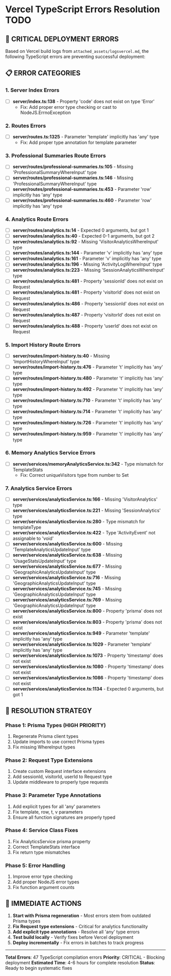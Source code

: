 # Vercel TypeScript Errors Resolution TODO

## 🚨 CRITICAL DEPLOYMENT ERRORS

Based on Vercel build logs from `attached_assets/logsvercel.md`, the following TypeScript errors are preventing successful deployment:

## 📋 ERROR CATEGORIES

### 1. **Server Index Errors**
- [ ] **server/index.ts:138** - Property 'code' does not exist on type 'Error'
  - Fix: Add proper error type checking or cast to NodeJS.ErrnoException

### 2. **Routes Errors**
- [ ] **server/routes.ts:1325** - Parameter 'template' implicitly has 'any' type
  - Fix: Add proper type annotation for template parameter

### 3. **Professional Summaries Route Errors**
- [ ] **server/routes/professional-summaries.ts:105** - Missing 'ProfessionalSummaryWhereInput' type
- [ ] **server/routes/professional-summaries.ts:146** - Missing 'ProfessionalSummaryWhereInput' type
- [ ] **server/routes/professional-summaries.ts:453** - Parameter 'row' implicitly has 'any' type
- [ ] **server/routes/professional-summaries.ts:460** - Parameter 'row' implicitly has 'any' type

### 4. **Analytics Route Errors**
- [ ] **server/routes/analytics.ts:14** - Expected 0 arguments, but got 1
- [ ] **server/routes/analytics.ts:40** - Expected 0-1 arguments, but got 2
- [ ] **server/routes/analytics.ts:92** - Missing 'VisitorAnalyticsWhereInput' type
- [ ] **server/routes/analytics.ts:144** - Parameter 'v' implicitly has 'any' type
- [ ] **server/routes/analytics.ts:161** - Parameter 'v' implicitly has 'any' type
- [ ] **server/routes/analytics.ts:196** - Missing 'ActivityLogWhereInput' type
- [ ] **server/routes/analytics.ts:223** - Missing 'SessionAnalyticsWhereInput' type
- [ ] **server/routes/analytics.ts:481** - Property 'sessionId' does not exist on Request
- [ ] **server/routes/analytics.ts:481** - Property 'visitorId' does not exist on Request
- [ ] **server/routes/analytics.ts:486** - Property 'sessionId' does not exist on Request
- [ ] **server/routes/analytics.ts:487** - Property 'visitorId' does not exist on Request
- [ ] **server/routes/analytics.ts:488** - Property 'userId' does not exist on Request

### 5. **Import History Route Errors**
- [ ] **server/routes/import-history.ts:40** - Missing 'ImportHistoryWhereInput' type
- [ ] **server/routes/import-history.ts:476** - Parameter 't' implicitly has 'any' type
- [ ] **server/routes/import-history.ts:480** - Parameter 't' implicitly has 'any' type
- [ ] **server/routes/import-history.ts:492** - Parameter 't' implicitly has 'any' type
- [ ] **server/routes/import-history.ts:710** - Parameter 't' implicitly has 'any' type
- [ ] **server/routes/import-history.ts:714** - Parameter 't' implicitly has 'any' type
- [ ] **server/routes/import-history.ts:726** - Parameter 't' implicitly has 'any' type
- [ ] **server/routes/import-history.ts:959** - Parameter 't' implicitly has 'any' type

### 6. **Memory Analytics Service Errors**
- [ ] **server/services/memoryAnalyticsService.ts:342** - Type mismatch for TemplateStats
  - Fix: Correct uniqueVisitors type from number to Set<string>

### 7. **Analytics Service Errors**
- [ ] **server/services/analyticsService.ts:166** - Missing 'VisitorAnalytics' type
- [ ] **server/services/analyticsService.ts:221** - Missing 'SessionAnalytics' type
- [ ] **server/services/analyticsService.ts:280** - Type mismatch for templateType
- [ ] **server/services/analyticsService.ts:422** - Type 'ActivityEvent' not assignable to 'void'
- [ ] **server/services/analyticsService.ts:600** - Missing 'TemplateAnalyticsUpdateInput' type
- [ ] **server/services/analyticsService.ts:638** - Missing 'UsageStatsUpdateInput' type
- [ ] **server/services/analyticsService.ts:677** - Missing 'GeographicAnalyticsUpdateInput' type
- [ ] **server/services/analyticsService.ts:716** - Missing 'GeographicAnalyticsUpdateInput' type
- [ ] **server/services/analyticsService.ts:745** - Missing 'GeographicAnalyticsUpdateInput' type
- [ ] **server/services/analyticsService.ts:769** - Missing 'GeographicAnalyticsUpdateInput' type
- [ ] **server/services/analyticsService.ts:800** - Property 'prisma' does not exist
- [ ] **server/services/analyticsService.ts:803** - Property 'prisma' does not exist
- [ ] **server/services/analyticsService.ts:949** - Parameter 'template' implicitly has 'any' type
- [ ] **server/services/analyticsService.ts:1029** - Parameter 'template' implicitly has 'any' type
- [ ] **server/services/analyticsService.ts:1073** - Property 'timestamp' does not exist
- [ ] **server/services/analyticsService.ts:1080** - Property 'timestamp' does not exist
- [ ] **server/services/analyticsService.ts:1086** - Property 'timestamp' does not exist
- [ ] **server/services/analyticsService.ts:1134** - Expected 0 arguments, but got 1

## 🔧 RESOLUTION STRATEGY

### Phase 1: Prisma Types (HIGH PRIORITY)
1. Regenerate Prisma client types
2. Update imports to use correct Prisma types
3. Fix missing WhereInput types

### Phase 2: Request Type Extensions
1. Create custom Request interface extensions
2. Add sessionId, visitorId, userId to Request type
3. Update middleware to properly type requests

### Phase 3: Parameter Type Annotations
1. Add explicit types for all 'any' parameters
2. Fix template, row, t, v parameters
3. Ensure all function signatures are properly typed

### Phase 4: Service Class Fixes
1. Fix AnalyticsService prisma property
2. Correct TemplateStats interface
3. Fix return type mismatches

### Phase 5: Error Handling
1. Improve error type checking
2. Add proper NodeJS error types
3. Fix function argument counts

## 🎯 IMMEDIATE ACTIONS

1. **Start with Prisma regeneration** - Most errors stem from outdated Prisma types
2. **Fix Request type extensions** - Critical for analytics functionality
3. **Add explicit type annotations** - Resolve all 'any' type errors
4. **Test build locally** - Verify fixes before Vercel deployment
5. **Deploy incrementally** - Fix errors in batches to track progress

---

**Total Errors**: 47 TypeScript compilation errors
**Priority**: CRITICAL - Blocking deployment
**Estimated Time**: 4-6 hours for complete resolution
**Status**: Ready to begin systematic fixes